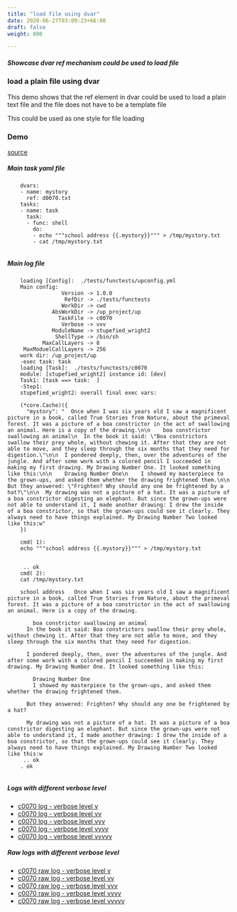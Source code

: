 ```yaml
---
title: "load file using dvar"
date: 2020-06-27T03:09:23+66:00
draft: false
weight: 800

---
```


##### Showcase dvar ref mechanism could be used to load file


### load a plain file using dvar


This demo shows that the ref element in dvar could be used to load a plain text file and the file does not have to be a template file

This could be used as one style for file loading











### Demo








[source](https://github.com/upcmd/up/blob/master/tests/functests/c0070.yml)

##### Main task yaml file
```
    dvars:
    - name: mystory
      ref: d0070.txt
    tasks:
    - name: task
      task:
      - func: shell
        do:
        - echo """school address {{.mystory}}""" > /tmp/mystory.txt
        - cat /tmp/mystory.txt
    
```
##### Main log file
```
    loading [Config]:  ./tests/functests/upconfig.yml
    Main config:
                 Version -> 1.0.0
                  RefDir -> ./tests/functests
                 WorkDir -> cwd
              AbsWorkDir -> /up_project/up
                TaskFile -> c0070
                 Verbose -> vvv
              ModuleName -> stupefied_wright2
               ShellType -> /bin/sh
           MaxCallLayers -> 8
     MaxModuelCallLayers -> 256
    work dir: /up_project/up
    -exec task: task
    loading [Task]:  ./tests/functests/c0070
    module: [stupefied_wright2] instance id: [dev]
    Task1: [task ==> task:  ]
    -Step1:
    stupefied_wright2: overall final exec vars:
    
    (*core.Cache)({
      "mystory": "  Once when I was six years old I saw a magnificent picture in a book, called True Stories from Nature, about the primeval forest. It was a picture of a boa constrictor in the act of swallowing an animal. Here is a copy of the drawing.\n\n    boa constrictor swallowing an animal\n  In the book it said: \"Boa constrictors swallow their prey whole, without chewing it. After that they are not able to move, and they sleep through the six months that they need for digestion.\"\n\n  I pondered deeply, then, over the adventures of the jungle. And after some work with a colored pencil I succeeded in making my first drawing. My Drawing Number One. It looked something like this:\n\n    Drawing Number One\n    I showed my masterpiece to the grown-ups, and asked them whether the drawing frightened them.\n\n  But they answered: \"Frighten? Why should any one be frightened by a hat?\"\n\n  My drawing was not a picture of a hat. It was a picture of a boa constrictor digesting an elephant. But since the grown-ups were not able to understand it, I made another drawing: I drew the inside of a boa constrictor, so that the grown-ups could see it clearly. They always need to have things explained. My Drawing Number Two looked like this:w"
    })
    
    cmd( 1):
    echo """school address {{.mystory}}""" > /tmp/mystory.txt
    
    
     .. ok
    cmd( 2):
    cat /tmp/mystory.txt
    
    school address   Once when I was six years old I saw a magnificent picture in a book, called True Stories from Nature, about the primeval forest. It was a picture of a boa constrictor in the act of swallowing an animal. Here is a copy of the drawing.
    
        boa constrictor swallowing an animal
      In the book it said: Boa constrictors swallow their prey whole, without chewing it. After that they are not able to move, and they sleep through the six months that they need for digestion.
    
      I pondered deeply, then, over the adventures of the jungle. And after some work with a colored pencil I succeeded in making my first drawing. My Drawing Number One. It looked something like this:
    
        Drawing Number One
        I showed my masterpiece to the grown-ups, and asked them whether the drawing frightened them.
    
      But they answered: Frighten? Why should any one be frightened by a hat?
    
      My drawing was not a picture of a hat. It was a picture of a boa constrictor digesting an elephant. But since the grown-ups were not able to understand it, I made another drawing: I drew the inside of a boa constrictor, so that the grown-ups could see it clearly. They always need to have things explained. My Drawing Number Two looked like this:w
     .. ok
    . ok
    
```


##### Logs with different verbose level
* [c0070 log - verbose level v](../../logs/c0070_v)
* [c0070 log - verbose level vv](../../logs/c0070_vv)
* [c0070 log - verbose level vvv](../../logs/c0070_vvvv)
* [c0070 log - verbose level vvvv](../../logs/c0070_vvvv)
* [c0070 log - verbose level vvvvv](../../logs/c0070_vvvvv)

##### Raw logs with different verbose level
* [c0070 raw log - verbose level v](../../reflogs/c0070_v.log)
* [c0070 raw log - verbose level vv](../../reflogs/c0070_vv.log)
* [c0070 raw log - verbose level vvv](../../reflogs/c0070_vvv.log)
* [c0070 raw log - verbose level vvvv](../../reflogs/c0070_vvvv.log)
* [c0070 raw log - verbose level vvvvv](../../reflogs/c0070_vvvvv.log)








